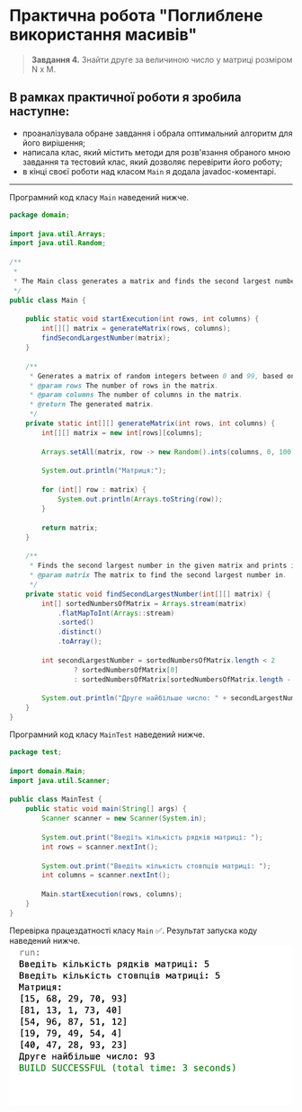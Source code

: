 
# Практична робота "Поглиблене використання масивів"
> **Завдання 4.** Знайти друге за величиною число у матриці розміром N x M.

## В рамках практичної роботи я зробила наступне:
* проаналізувала обране завдання і обрала оптимальний алгоритм для його вирішення;
* написала клас, який містить методи для розв'язання обраного мною завдання та тестовий клас, який дозволяє перевірити його роботу;
* в кінці своєї роботи над класом `Main` я додала javadoc-коментарі.
---
Програмний код класу `Main` наведений нижче.

```java
package domain;

import java.util.Arrays;
import java.util.Random;

/**
 *
 * The Main class generates a matrix and finds the second largest number in it.
 */
public class Main {

    public static void startExecution(int rows, int columns) {
        int[][] matrix = generateMatrix(rows, columns);     
        findSecondLargestNumber(matrix);
    }
    
    /**
     * Generates a matrix of random integers between 0 and 99, based on the given number of rows and columns.
     * @param rows The number of rows in the matrix.
     * @param columns The number of columns in the matrix.
     * @return The generated matrix.
     */
    private static int[][] generateMatrix(int rows, int columns) {
        int[][] matrix = new int[rows][columns];

        Arrays.setAll(matrix, row -> new Random().ints(columns, 0, 100).toArray());

        System.out.println("Матриця:");
        
        for (int[] row : matrix) {
            System.out.println(Arrays.toString(row));
        }
        
        return matrix;
    }

    /**
     * Finds the second largest number in the given matrix and prints it to the console.
     * @param matrix The matrix to find the second largest number in.
     */
    private static void findSecondLargestNumber(int[][] matrix) {
        int[] sortedNumbersOfMatrix = Arrays.stream(matrix)
            .flatMapToInt(Arrays::stream)
            .sorted()
            .distinct()
            .toArray();

        int secondLargestNumber = sortedNumbersOfMatrix.length < 2 
                ? sortedNumbersOfMatrix[0] 
                : sortedNumbersOfMatrix[sortedNumbersOfMatrix.length - 2];
        
        System.out.println("Друге найбільше число: " + secondLargestNumber);      
    }
}
```

Програмний код класу `MainTest` наведений нижче.

```java
package test;

import domain.Main;
import java.util.Scanner;

public class MainTest {
    public static void main(String[] args) {
        Scanner scanner = new Scanner(System.in);
        
        System.out.print("Введіть кількість рядків матриці: ");
        int rows = scanner.nextInt();

        System.out.print("Введіть кількість стовпців матриці: ");
        int columns = scanner.nextInt();
        
        Main.startExecution(rows, columns);
    }
}
```
Перевірка працездатності класу `Main` ✅. Результат запуска коду наведений нижче.
![alt-текст](https://github.com/ppc-ntu-khpi/34-advarrays-vellerii/blob/master/result.png "result.png")
